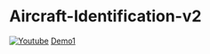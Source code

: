 # Aircraft-Identification-v2



<a href="https://youtube.com/shorts/1CK4jV0T3Rg?feature=share"><img alt="Youtube" src="https://img.shields.io/badge/YouTube-%23FF0000.svg?logo=YouTube&logoColor=white"></img></a>
[Demo1](https://drive.google.com/file/d/1vXcFyh0UIFAvDxQDZkXwmWw3mNxbaqfQ/view?usp=sharing)
